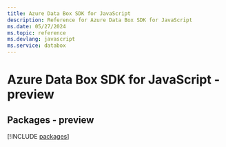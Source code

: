 ```yaml
---
title: Azure Data Box SDK for JavaScript
description: Reference for Azure Data Box SDK for JavaScript
ms.date: 05/27/2024
ms.topic: reference
ms.devlang: javascript
ms.service: databox
---
```

# Azure Data Box SDK for JavaScript - preview
## Packages - preview
[!INCLUDE [packages](data-box-index.md)]